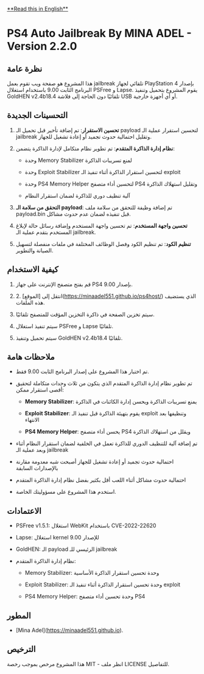 [\*\*Read this in English\*\*](./README.md)

# PS4 Auto Jailbreak By MINA ADEL - Version 2.2.0

## نظرة عامة

هذا المشروع هو صفحة ويب تقوم بعمل jailbreak تلقائي لجهاز PlayStation 4 بإصدار البرنامج الثابت 9.00 باستخدام استغلال PSFree و Lapse. يقوم المشروع بتحميل وتنفيذ GoldHEN v2.4b18.4 تلقائيًا دون الحاجة إلى فلاشة USB أو أي أجهزة خارجية.

## التحسينات الجديدة

1. **تحسين الاستقرار**: تم إضافة تأخير قبل تحميل الـ payload لتحسين استقرار عملية الـ jailbreak وتقليل احتمالية حدوث تجميد أو إعادة تشغيل للجهاز.

2. **نظام إدارة الذاكرة المتقدم**: تم تطوير نظام متكامل لإدارة الذاكرة يتضمن:

   * وحدة Memory Stabilizer لمنع تسريبات الذاكرة

   * وحدة Exploit Stabilizer لتحسين استقرار الذاكرة أثناء تنفيذ الـ exploit

   * وحدة PS4 Memory Helper لتحسين أداء متصفح PS4 وتقليل استهلاك الذاكرة

   * آلية تنظيف دوري للذاكرة لضمان استقرار النظام

3. **التحقق من سلامة الـ payload**: تم إضافة وظيفة للتحقق من سلامة ملف payload.bin قبل تنفيذه لضمان عدم حدوث مشاكل.

4. **تحسين واجهة المستخدم**: تم تحسين واجهة المستخدم وإضافة رسائل حالة لإبلاغ المستخدم بتقدم عملية الـ jailbreak.

5. **تنظيم الكود**: تم تنظيم الكود وفصل الوظائف المختلفة في ملفات منفصلة لتسهيل الصيانة والتطوير.

## كيفية الاستخدام

1. قم بفتح متصفح الإنترنت على جهاز PS4 بإصدار 9.00.

2. 2\. انتقل إلى \[الموقع](https://minaadel551.github.io/ps4host/) الذي يستضيف هذه الملفات.

3. سيتم تخزين الصفحة في ذاكرة التخزين المؤقت للمتصفح تلقائيًا.

4. سيتم تنفيذ استغلال PSFree و Lapse تلقائيًا.

5. سيتم تحميل وتنفيذ GoldHEN v2.4b18.4 تلقائيًا.

## ملاحظات هامة

* تم اختبار هذا المشروع على إصدار البرنامج الثابت 9.00 فقط.

* تم تطوير نظام إدارة الذاكرة المتقدم الذي يتكون من ثلاث وحدات متكاملة لتحقيق أقصى استقرار ممكن:

  * **Memory Stabilizer**: يمنع تسريبات الذاكرة ويحسن إدارة الكائنات في الذاكرة

  * **Exploit Stabilizer**: يقوم بتهيئة الذاكرة قبل تنفيذ الـ exploit وتنظيفها بعد الانتهاء

  * **PS4 Memory Helper**: يحسن أداء متصفح PS4 ويقلل من استهلاك الذاكرة

* تم إضافة آلية للتنظيف الدوري للذاكرة تعمل في الخلفية لضمان استقرار النظام أثناء وبعد عملية الـ jailbreak

* احتمالية حدوث تجميد أو إعادة تشغيل للجهاز أصبحت شبه معدومة مقارنة بالإصدارات السابقة

* احتمالية حدوث مشاكل أثناء اللعب أقل بكثير بفضل نظام إدارة الذاكرة المتقدم

* استخدم هذا المشروع على مسؤوليتك الخاصة.

## الاعتمادات

* PSFree v1.5.1: استغلال WebKit باستخدام CVE-2022-22620

* Lapse: استغلال kernel للإصدار 9.00

* GoldHEN: الـ payload الرئيسي للـ jailbreak

* نظام إدارة الذاكرة المتقدم:

  * Memory Stabilizer: وحدة تحسين استقرار الذاكرة الأساسية

  * Exploit Stabilizer: وحدة تحسين استقرار الذاكرة أثناء تنفيذ الـ exploit

  * PS4 Memory Helper: وحدة تحسين أداء متصفح PS4

## المطور

* \[Mina Adel](https://minaadel551.github.io).

## الترخيص

هذا المشروع مرخص بموجب رخصة MIT - انظر ملف LICENSE للتفاصيل.

